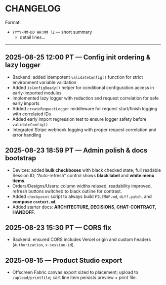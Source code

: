 # CHANGELOG

Format:
- `YYYY-MM-DD HH:MM TZ` — short summary
  - detail lines…

---

## 2025-08-25 12:00 PT — Config init ordering & lazy logger
- Backend: added idempotent `validateConfig()` function for strict environment variable validation
- Added `isConfigReady()` helper for conditional configuration access in early-imported modules
- Implemented lazy logger with redaction and request correlation for safe early imports
- Added `createRequestLogger` middleware for request start/finish logging with correlated IDs
- Added early import regression test to ensure logger safety before `validateConfig()`
- Integrated Stripe webhook logging with proper request correlation and error handling

## 2025-08-23 18:59 PT — Admin polish & docs bootstrap
- Devices: added **bulk checkboxes** with black checked state; full readable Session ID; “Auto-refresh” control shows **black label** and **white menu items**.
- Orders/Designs/Users: column widths relaxed, readability improved, refresh buttons switched to black outline for contrast.
- Added `checkpoint` script to always build `FILEMAP.md`, `diff.patch`, and **compose `context.md`**.
- Added starter docs: **ARCHITECTURE, DECISIONS, CHAT-CONTRACT, HANDOFF**.

## 2025-08-23 15:30 PT — CORS fix
- Backend: ensured CORS includes Vercel origin and custom headers (`Authorization`, `x-session-id`).

## 2025-08-15 — Product Studio export
- Offscreen Fabric canvas export sized to placement; upload to `/upload/printfile`; cart line item persists preview + print file.
